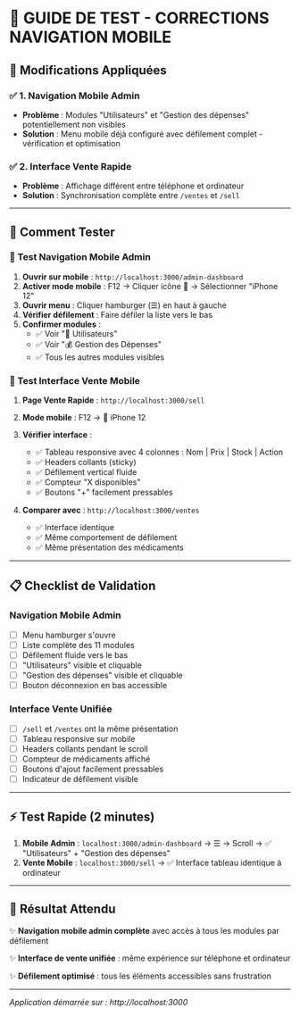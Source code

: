 # 📱 GUIDE DE TEST - CORRECTIONS NAVIGATION MOBILE

## 🎯 Modifications Appliquées

### ✅ 1. Navigation Mobile Admin
- **Problème** : Modules "Utilisateurs" et "Gestion des dépenses" potentiellement non visibles
- **Solution** : Menu mobile déjà configuré avec défilement complet - vérification et optimisation

### ✅ 2. Interface Vente Rapide 
- **Problème** : Affichage différent entre téléphone et ordinateur 
- **Solution** : Synchronisation complète entre `/ventes` et `/sell`

---

## 🧪 Comment Tester

### 📱 Test Navigation Mobile Admin

1. **Ouvrir sur mobile** : `http://localhost:3000/admin-dashboard`
2. **Activer mode mobile** : F12 → Cliquer icône 📱 → Sélectionner "iPhone 12"
3. **Ouvrir menu** : Cliquer hamburger (☰) en haut à gauche
4. **Vérifier défilement** : Faire défiler la liste vers le bas
5. **Confirmer modules** :
   - ✅ Voir "👥 Utilisateurs" 
   - ✅ Voir "💰 Gestion des Dépenses"
   - ✅ Tous les autres modules visibles

### 🛒 Test Interface Vente Mobile

1. **Page Vente Rapide** : `http://localhost:3000/sell`
2. **Mode mobile** : F12 → 📱 iPhone 12
3. **Vérifier interface** :
   - ✅ Tableau responsive avec 4 colonnes : Nom | Prix | Stock | Action
   - ✅ Headers collants (sticky) 
   - ✅ Défilement vertical fluide
   - ✅ Compteur "X disponibles"
   - ✅ Boutons "+" facilement pressables

4. **Comparer avec** : `http://localhost:3000/ventes`
   - ✅ Interface identique 
   - ✅ Même comportement de défilement
   - ✅ Même présentation des médicaments

---

## 📋 Checklist de Validation

### Navigation Mobile Admin
- [ ] Menu hamburger s'ouvre
- [ ] Liste complète des 11 modules
- [ ] Défilement fluide vers le bas
- [ ] "Utilisateurs" visible et cliquable
- [ ] "Gestion des dépenses" visible et cliquable
- [ ] Bouton déconnexion en bas accessible

### Interface Vente Unifiée
- [ ] `/sell` et `/ventes` ont la même présentation
- [ ] Tableau responsive sur mobile
- [ ] Headers collants pendant le scroll
- [ ] Compteur de médicaments affiché
- [ ] Boutons d'ajout facilement pressables
- [ ] Indicateur de défilement visible

---

## ⚡ Test Rapide (2 minutes)

1. **Mobile Admin** : `localhost:3000/admin-dashboard` → ☰ → Scroll → ✅ "Utilisateurs" + "Gestion des dépenses"
2. **Vente Mobile** : `localhost:3000/sell` → ✅ Interface tableau identique à ordinateur

---

## 🎊 Résultat Attendu

✨ **Navigation mobile admin complète** avec accès à tous les modules par défilement

✨ **Interface de vente unifiée** : même expérience sur téléphone et ordinateur

✨ **Défilement optimisé** : tous les éléments accessibles sans frustration

---

*Application démarrée sur : http://localhost:3000*